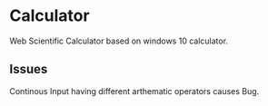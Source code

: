 # Calculator
Web Scientific Calculator based on windows 10 calculator.


## Issues
Continous Input having different arthematic operators causes Bug.
